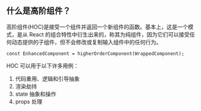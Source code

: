 ## 什么是高阶组件？

高阶组件(HOC)是接受一个组件并返回一个新组件的函数。基本上，这是一个模式，是从 React 的组合特性中衍生出来的，称其为纯组件，因为它们可以接受任何动态提供的子组件，但不会修改或复制输入组件中的任何行为。

    const EnhancedComponent = higherOrderComponent(WrappedComponent);
  
HOC 可以用于以下许多用例：

1. 代码重用、逻辑和引导抽象
2. 渲染劫持
3. state 抽象和操作
4. props 处理

